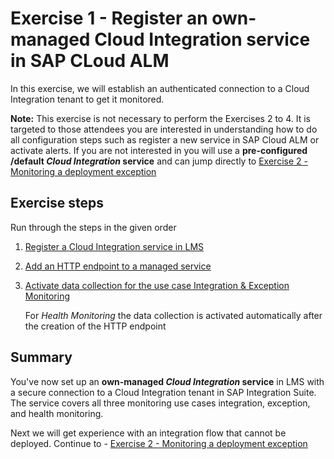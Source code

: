 # Exercise 1 - Register an own-managed Cloud Integration service in SAP CLoud ALM

In this exercise, we will establish an authenticated connection to a Cloud Integration tenant to get it monitored.

**Note:** This exercise is not necessary to perform the Exercises 2 to 4. It is targeted to those attendees you are interested in understanding how to do all configuration steps such as register a new service in SAP Cloud ALM or activate alerts. If you are not interested in you will use a **pre-configured /default *Cloud Integration* service** and can jump directly to [Exercise 2 - Monitoring a deployment exception](/exercises/ex2/README.md)

## Exercise steps

Run through the steps in the given order

1. [Register a Cloud Integration service in LMS](/exercises/ex1/ex11/)
2. [Add an HTTP endpoint to a managed service](/exercises/ex1/ex12/)
3. [Activate data collection for the use case Integration & Exception Monitoring](/exercises/ex1/ex13/)

   For *Health Monitoring* the data collection is activated automatically after the creation of the HTTP endpoint

## Summary

You've now set up an **own-managed *Cloud Integration* service** in LMS with a secure connection to a Cloud Integration tenant in SAP Integration Suite. The service covers all three monitoring use cases integration, exception, and health monitoring.

Next we will get experience with an integration flow that cannot be deployed. Continue to - [Exercise 2 - Monitoring a deployment exception](/exercises/ex2/README.md)
